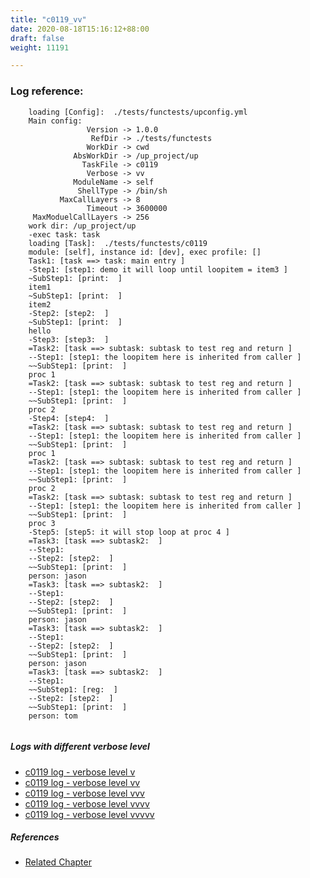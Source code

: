 ```yaml
---
title: "c0119_vv"
date: 2020-08-18T15:16:12+88:00
draft: false
weight: 11191

---
```


### Log reference: <no value>

```
    loading [Config]:  ./tests/functests/upconfig.yml
    Main config:
                 Version -> 1.0.0
                  RefDir -> ./tests/functests
                 WorkDir -> cwd
              AbsWorkDir -> /up_project/up
                TaskFile -> c0119
                 Verbose -> vv
              ModuleName -> self
               ShellType -> /bin/sh
           MaxCallLayers -> 8
                 Timeout -> 3600000
     MaxModuelCallLayers -> 256
    work dir: /up_project/up
    -exec task: task
    loading [Task]:  ./tests/functests/c0119
    module: [self], instance id: [dev], exec profile: []
    Task1: [task ==> task: main entry ]
    -Step1: [step1: demo it will loop until loopitem = item3 ]
    ~SubStep1: [print:  ]
    item1
    ~SubStep1: [print:  ]
    item2
    -Step2: [step2:  ]
    ~SubStep1: [print:  ]
    hello
    -Step3: [step3:  ]
    =Task2: [task ==> subtask: subtask to test reg and return ]
    --Step1: [step1: the loopitem here is inherited from caller ]
    ~~SubStep1: [print:  ]
    proc 1
    =Task2: [task ==> subtask: subtask to test reg and return ]
    --Step1: [step1: the loopitem here is inherited from caller ]
    ~~SubStep1: [print:  ]
    proc 2
    -Step4: [step4:  ]
    =Task2: [task ==> subtask: subtask to test reg and return ]
    --Step1: [step1: the loopitem here is inherited from caller ]
    ~~SubStep1: [print:  ]
    proc 1
    =Task2: [task ==> subtask: subtask to test reg and return ]
    --Step1: [step1: the loopitem here is inherited from caller ]
    ~~SubStep1: [print:  ]
    proc 2
    =Task2: [task ==> subtask: subtask to test reg and return ]
    --Step1: [step1: the loopitem here is inherited from caller ]
    ~~SubStep1: [print:  ]
    proc 3
    -Step5: [step5: it will stop loop at proc 4 ]
    =Task3: [task ==> subtask2:  ]
    --Step1:
    --Step2: [step2:  ]
    ~~SubStep1: [print:  ]
    person: jason
    =Task3: [task ==> subtask2:  ]
    --Step1:
    --Step2: [step2:  ]
    ~~SubStep1: [print:  ]
    person: jason
    =Task3: [task ==> subtask2:  ]
    --Step1:
    --Step2: [step2:  ]
    ~~SubStep1: [print:  ]
    person: jason
    =Task3: [task ==> subtask2:  ]
    --Step1:
    ~~SubStep1: [reg:  ]
    --Step2: [step2:  ]
    ~~SubStep1: [print:  ]
    person: tom
    
```

##### Logs with different verbose level
* [c0119 log - verbose level v](../../logs/c0119_v)
* [c0119 log - verbose level vv](../../logs/c0119_vv)
* [c0119 log - verbose level vvv](../../logs/c0119_vvv)
* [c0119 log - verbose level vvvv](../../logs/c0119_vvvv)
* [c0119 log - verbose level vvvvv](../../logs/c0119_vvvvv)

##### References
* [Related Chapter](../../loop/c0119)
